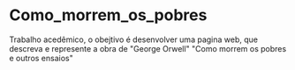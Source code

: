 # Como_morrem_os_pobres
 Trabalho acedêmico, o obejtivo é desenvolver uma pagina web, que descreva e represente a obra de "George Orwell"  "Como morrem os pobres e outros ensaios"
